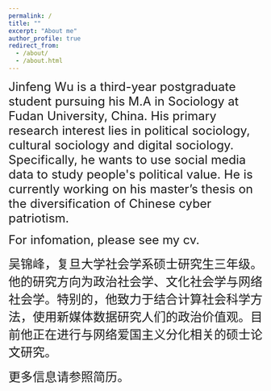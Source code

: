 ```yaml
---
permalink: /
title: ""
excerpt: "About me"
author_profile: true
redirect_from: 
  - /about/
  - /about.html
---
```


<font size = "5"> Jinfeng Wu is a third-year postgraduate student pursuing his M.A in Sociology at Fudan University, China. His primary research interest lies in political sociology, cultural sociology and digital sociology. Specifically, he wants to use social media data to study people's political value. He is currently working on his master’s thesis on the diversification of Chinese cyber patriotism.</font>

<font size = "5">For infomation, please see my cv.</font>

<font size = "5">吴锦峰，复旦大学社会学系硕士研究生三年级。他的研究方向为政治社会学、文化社会学与网络社会学。特别的，他致力于结合计算社会科学方法，使用新媒体数据研究人们的政治价值观。目前他正在进行与网络爱国主义分化相关的硕士论文研究。</font>

<font size = "5">更多信息请参照简历。</font>



